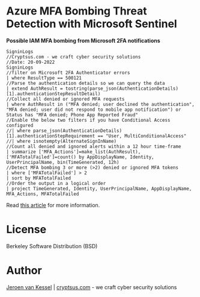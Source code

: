 # Azure MFA Bombing Threat Detection with Microsoft Sentinel

**Possible IAM MFA bombing from Microsoft 2FA notifications**

```kql
SigninLogs
//Cryptsus.com - we craft cyber security solutions
//Date: 20-09-2022
SigninLogs
//filter on Microsoft 2FA Authenticator errors
| where ResultType == 500121
//Parse the authentication details so we can query the data
| extend AuthResult = tostring(parse_json(AuthenticationDetails)[1].authenticationStepResultDetail)
//Collect all denied or ignored MFA requests
| where AuthResult in ("MFA denied; user declined the authentication", "MFA denied; user did not respond to mobile app notification") or Status has "MFA denied; Phone App Reported Fraud"
//Enable the below two filters if you have Conditional Access configured
//| where parse_json(AuthenticationDetails)[1].authenticationStepRequirement == "User, MultiConditionalAccess"
//| where isnotempty(AlternateSignInName)
//Count all denied and ignored alerts within a 12 hour time-frame
| summarize ['MFA_Actions']=make_list(AuthResult), ['MFATotalFailed']=count() by AppDisplayName, Identity, UserPrincipalName, bin(TimeGenerated, 12h)
//Detect MFA bombing 3 or more (>2) denied or ignored MFA tokens
| where ['MFATotalFailed'] > 2
| sort by MFATotalFailed
//Order the output in a logical order
| project TimeGenerated, Identity, UserPrincipalName, AppDisplayName, MFA_Actions, MFATotalFailed
```

Read [this article](https://cryptsus.com/blog/azure-mfa-bombing-detection-sentinel.html) for more information.

# License
Berkeley Software Distribution (BSD)

# Author
[Jeroen van Kessel](https://twitter.com/jeroenvkessel) | [cryptsus.com](https://cryptsus.com) - we craft cyber security solutions

